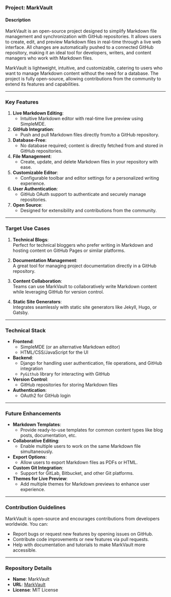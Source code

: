 ### Project: **MarkVault**

#### **Description**
MarkVault is an open-source project designed to simplify Markdown file management and synchronization with GitHub repositories. It allows users to create, edit, and preview Markdown files in real-time through a live web interface. All changes are automatically pushed to a connected GitHub repository, making it an ideal tool for developers, writers, and content managers who work with Markdown files.

MarkVault is lightweight, intuitive, and customizable, catering to users who want to manage Markdown content without the need for a database. The project is fully open-source, allowing contributions from the community to extend its features and capabilities.

---

### **Key Features**
1. **Live Markdown Editing**:
   - Intuitive Markdown editor with real-time live preview using SimpleMDE.
2. **GitHub Integration**:
   - Push and pull Markdown files directly from/to a GitHub repository.
3. **Database-Free**:
   - No database required; content is directly fetched from and stored in GitHub repositories.
4. **File Management**:
   - Create, update, and delete Markdown files in your repository with ease.
5. **Customizable Editor**:
   - Configurable toolbar and editor settings for a personalized writing experience.
6. **User Authentication**:
   - GitHub OAuth support to authenticate and securely manage repositories.
7. **Open Source**:
   - Designed for extensibility and contributions from the community.

---

### **Target Use Cases**
1. **Technical Blogs**:  
   Perfect for technical bloggers who prefer writing in Markdown and hosting content on GitHub Pages or similar platforms.

2. **Documentation Management**:  
   A great tool for managing project documentation directly in a GitHub repository.

3. **Content Collaboration**:  
   Teams can use MarkVault to collaboratively write Markdown content while leveraging GitHub for version control.

4. **Static Site Generators**:  
   Integrates seamlessly with static site generators like Jekyll, Hugo, or Gatsby.

---

### **Technical Stack**
- **Frontend**:
  - SimpleMDE (or an alternative Markdown editor)
  - HTML/CSS/JavaScript for the UI
- **Backend**:
  - Django for handling user authentication, file operations, and GitHub integration
  - `PyGithub` library for interacting with GitHub
- **Version Control**:
  - GitHub repositories for storing Markdown files
- **Authentication**:
  - OAuth2 for GitHub login

---

### **Future Enhancements**
- **Markdown Templates**:
  - Provide ready-to-use templates for common content types like blog posts, documentation, etc.
- **Collaborative Editing**:
  - Enable multiple users to work on the same Markdown file simultaneously.
- **Export Options**:
  - Allow users to export Markdown files as PDFs or HTML.
- **Custom Git Integration**:
  - Support for GitLab, Bitbucket, and other Git platforms.
- **Themes for Live Preview**:
  - Add multiple themes for Markdown previews to enhance user experience.

---

### **Contribution Guidelines**
MarkVault is open-source and encourages contributions from developers worldwide. You can:
- Report bugs or request new features by opening issues on GitHub.
- Contribute code improvements or new features via pull requests.
- Help with documentation and tutorials to make MarkVault more accessible.

---

### **Repository Details**
- **Name**: MarkVault
- **URL**: [MarkVault](https://github.com/MehediMK/MarkVault.git)
- **License**: MIT License
